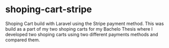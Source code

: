 # shoping-cart-stripe
Shoping Cart build with Laravel using the Stripe payment method. 
This was build as a part of my two shoping carts for my Bachelo Thesis where I developed two shoping carts using two different payments methods and compared them.
